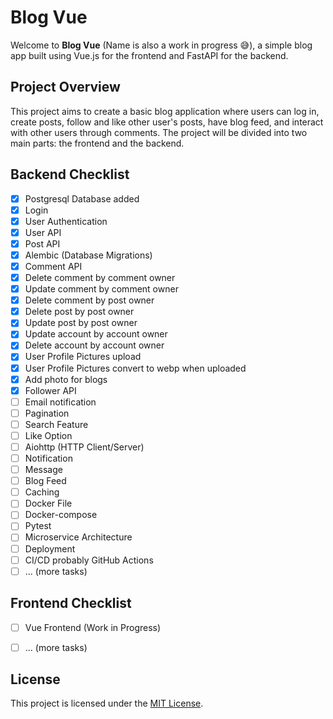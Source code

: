 # Blog Vue

Welcome to **Blog Vue** (Name is also a work in progress &#128517;), a simple blog app built using Vue.js for the frontend and FastAPI for the backend.

## Project Overview

This project aims to create a basic blog application where users can log in, create posts, follow and like other user's posts, have blog feed, and interact with other users through comments. The project will be divided into two main parts: the frontend and the backend.

## Backend Checklist

- [x] Postgresql Database added
- [x] Login
- [x] User Authentication
- [x] User API
- [x] Post API
- [x] Alembic (Database Migrations)
- [x] Comment API
- [x] Delete comment by comment owner
- [x] Update comment by comment owner
- [x] Delete comment by post owner
- [x] Delete post by post owner
- [x] Update post by post owner
- [x] Update account by account owner
- [x] Delete account by account owner
- [x] User Profile Pictures upload
- [x] User Profile Pictures convert to webp when uploaded
- [x] Add photo for blogs
- [x] Follower API
- [ ] Email notification
- [ ] Pagination
- [ ] Search Feature
- [ ] Like Option
- [ ] Aiohttp (HTTP Client/Server)
- [ ] Notification
- [ ] Message
- [ ] Blog Feed
- [ ] Caching
- [ ] Docker File
- [ ] Docker-compose
- [ ] Pytest
- [ ] Microservice Architecture
- [ ] Deployment
- [ ] CI/CD probably GitHub Actions
- [ ] ... (more tasks)

## Frontend Checklist

- [ ] Vue Frontend (Work in Progress)
- [ ] ... (more tasks)


## License

This project is licensed under the [MIT License](LICENSE).
